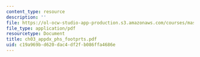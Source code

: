 ```yaml
---
content_type: resource
description: ''
file: https://ol-ocw-studio-app-production.s3.amazonaws.com/courses/mas-450-holographic-imaging-spring-2003/c19a969bd620dac4df2fb086ffa4686e_ch03_appdx_phs_footprts.pdf
file_type: application/pdf
resourcetype: Document
title: ch03_appdx_phs_footprts.pdf
uid: c19a969b-d620-dac4-df2f-b086ffa4686e
---
```

